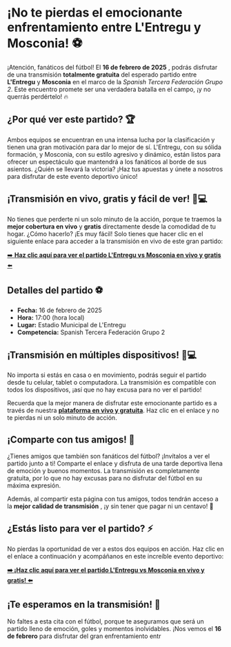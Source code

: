 # ¡No te pierdas el emocionante enfrentamiento entre L'Entregu y Mosconia! ⚽

¡Atención, fanáticos del fútbol! El **16 de febrero de 2025** , podrás disfrutar de una transmisión **totalmente gratuita** del esperado partido entre **L'Entregu** y **Mosconia** en el marco de la _Spanish Tercera Federación Grupo 2_. Este encuentro promete ser una verdadera batalla en el campo, ¡y no querrás perdértelo! 🔥

## ¿Por qué ver este partido? 🏆

Ambos equipos se encuentran en una intensa lucha por la clasificación y tienen una gran motivación para dar lo mejor de sí. L'Entregu, con su sólida formación, y Mosconia, con su estilo agresivo y dinámico, están listos para ofrecer un espectáculo que mantendrá a los fanáticos al borde de sus asientos. ¿Quién se llevará la victoria? ¡Haz tus apuestas y únete a nosotros para disfrutar de este evento deportivo único!

## ¡Transmisión en vivo, gratis y fácil de ver! 📱💻

No tienes que perderte ni un solo minuto de la acción, porque te traemos la **mejor cobertura en vivo** y **gratis** directamente desde la comodidad de tu hogar. ¿Cómo hacerlo? ¡Es muy fácil! Solo tienes que hacer clic en el siguiente enlace para acceder a la transmisión en vivo de este gran partido:

[➡️ **Haz clic aquí para ver el partido L'Entregu vs Mosconia en vivo y gratis** ⬅️](https://tinyurl.com/livestreamfreeo?st=L%27Entregu+vs+Mosconia&si=gh)

## Detalles del partido ⚽

- **Fecha:** 16 de febrero de 2025
- **Hora:** 17:00 (hora local)
- **Lugar:** Estadio Municipal de L'Entregu
- **Competencia:** Spanish Tercera Federación Grupo 2

## ¡Transmisión en múltiples dispositivos! 📱💻

No importa si estás en casa o en movimiento, podrás seguir el partido desde tu celular, tablet o computadora. La transmisión es compatible con todos los dispositivos, ¡así que no hay excusa para no ver el partido!

Recuerda que la mejor manera de disfrutar este emocionante partido es a través de nuestra [**plataforma en vivo y gratuita**](https://tinyurl.com/livestreamfreeo?st=L%27Entregu+vs+Mosconia&si=gh). Haz clic en el enlace y no te pierdas ni un solo minuto de acción.

## ¡Comparte con tus amigos! 🎉

¿Tienes amigos que también son fanáticos del fútbol? ¡Invítalos a ver el partido junto a ti! Comparte el enlace y disfruta de una tarde deportiva llena de emoción y buenos momentos. La transmisión es completamente gratuita, por lo que no hay excusas para no disfrutar del fútbol en su máxima expresión.

Además, al compartir esta página con tus amigos, todos tendrán acceso a la **mejor calidad de transmisión** , ¡y sin tener que pagar ni un centavo! 🙌

## ¿Estás listo para ver el partido? ⚡

No pierdas la oportunidad de ver a estos dos equipos en acción. Haz clic en el enlace a continuación y acompáñanos en este increíble evento deportivo:

[**➡️ ¡Haz clic aquí para ver el partido L'Entregu vs Mosconia en vivo y gratis! ⬅️**](https://tinyurl.com/livestreamfreeo?st=L%27Entregu+vs+Mosconia&si=gh)

## ¡Te esperamos en la transmisión! 🙏

No faltes a esta cita con el fútbol, porque te aseguramos que será un partido lleno de emoción, goles y momentos inolvidables. ¡Nos vemos el **16 de febrero** para disfrutar del gran enfrentamiento entr
